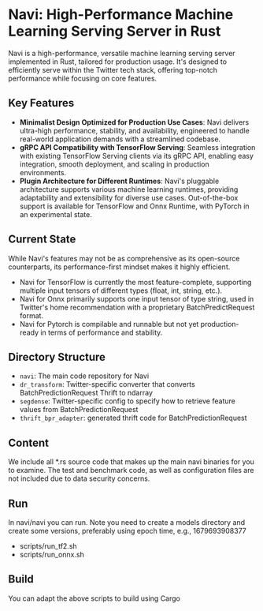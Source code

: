 # Navi: High-Performance Machine Learning Serving Server in Rust

Navi is a high-performance, versatile machine learning serving server implemented in Rust, tailored for production usage. It's designed to efficiently serve within the Twitter tech stack, offering top-notch performance while focusing on core features.

## Key Features

- **Minimalist Design Optimized for Production Use Cases**: Navi delivers ultra-high performance, stability, and availability, engineered to handle real-world application demands with a streamlined codebase.
- **gRPC API Compatibility with TensorFlow Serving**: Seamless integration with existing TensorFlow Serving clients via its gRPC API, enabling easy integration, smooth deployment, and scaling in production environments.
- **Plugin Architecture for Different Runtimes**: Navi's pluggable architecture supports various machine learning runtimes, providing adaptability and extensibility for diverse use cases. Out-of-the-box support is available for TensorFlow and Onnx Runtime, with PyTorch in an experimental state.

## Current State

While Navi's features may not be as comprehensive as its open-source counterparts, its performance-first mindset makes it highly efficient. 
- Navi for TensorFlow is currently the most feature-complete, supporting multiple input tensors of different types (float, int, string, etc.).
- Navi for Onnx primarily supports one input tensor of type string, used in Twitter's home recommendation with a proprietary BatchPredictRequest format.
- Navi for Pytorch is compilable and runnable but not yet production-ready in terms of performance and stability.

## Directory Structure

- `navi`: The main code repository for Navi
- `dr_transform`: Twitter-specific converter that converts BatchPredictionRequest Thrift to ndarray
- `segdense`: Twitter-specific config to specify how to retrieve feature values from BatchPredictionRequest
- `thrift_bpr_adapter`: generated thrift code for BatchPredictionRequest

## Content

We include all *.rs source code that makes up the main navi binaries for you to examine. The test and benchmark code, as well as configuration files are not included due to data security concerns.

## Run

In navi/navi you can run. Note you need to create a models directory and create some versions, preferably using epoch time, e.g., 1679693908377
- scripts/run_tf2.sh
- scripts/run_onnx.sh

## Build

You can adapt the above scripts to build using Cargo
